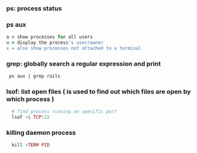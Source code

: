 ### ps: process status
### ps aux

```ruby
a = show processes for all users
u = display the process's user/owner
x = also show processes not attached to a terminal
```

### grep: globally search a regular expression and print

```ruby
 ps aux | grep rails
```

### lsof: list open files ( is used to find out which files are open by which process )

```ruby
  # find process running on specific port
  lsof -i TCP:22
```

### killing daemon process

```ruby
  kill -TERM PID
```